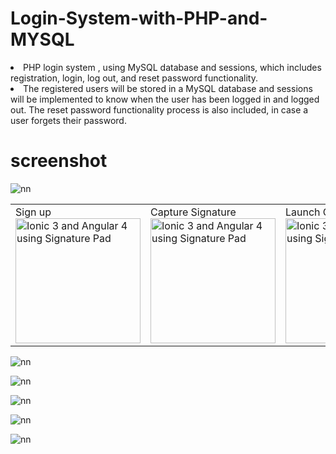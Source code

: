# Login-System-with-PHP-and-MYSQL

<li> PHP login system , using MySQL database and sessions, which includes registration, login, log out, and reset password functionality. </li>

<li> The registered users will be stored in a MySQL database and sessions will be implemented to know when the user has been logged in and logged out. The reset password functionality process is also included, in case a user forgets their password.
</li>

# screenshot

![nn](https://user-images.githubusercontent.com/12325386/27990520-473db294-648c-11e7-9f21-91257c28b0ca.JPG)



<table><tr>
<td width="25%">
Sign up
<img src="https://user-images.githubusercontent.com/12325386/27990695-4235acfc-6491-11e7-9c7f-6e0f4f40999f.JPG
" width="200" alt="Ionic 3 and Angular 4 using Signature Pad">
</td>
<td width="25%">
Capture Signature
<img src="https://user-images.githubusercontent.com/12325386/27990520-473db294-648c-11e7-9f21-91257c28b0ca.JPG" width="200" alt="Ionic 3 and Angular 4 using Signature Pad">
</td>
<td width="25%">
Launch Camera
<img src="http://i.imgur.com/aboDcCD.png" width="200" alt="Ionic 3 and Angular 4 using Signature Pad">
</td>

</tr></table>




![nn](https://user-images.githubusercontent.com/12325386/27990658-114ae536-6490-11e7-98ac-f6691f7ca9d0.JPG)

![nn](https://user-images.githubusercontent.com/12325386/27990705-9a33ce3e-6491-11e7-9233-8b9f08b4e0a0.JPG)

![nn](https://user-images.githubusercontent.com/12325386/27990666-4c41789e-6490-11e7-88e3-f5e53846acb0.JPG)

![nn](https://user-images.githubusercontent.com/12325386/27990669-73ac08fe-6490-11e7-8e5b-0c8761a56731.JPG)

![nn](https://user-images.githubusercontent.com/12325386/27990686-f5dd48ec-6490-11e7-91c6-3959d988ff26.JPG)
